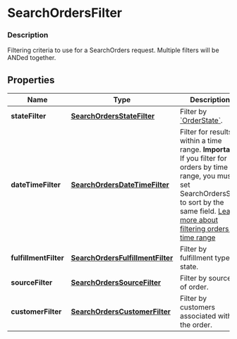 
# SearchOrdersFilter

### Description

Filtering criteria to use for a SearchOrders request. Multiple filters will be ANDed together.

## Properties
Name | Type | Description | Notes
------------ | ------------- | ------------- | -------------
**stateFilter** | [**SearchOrdersStateFilter**](SearchOrdersStateFilter.md) | Filter by [&#x60;OrderState&#x60;](#type-orderstate). |  [optional]
**dateTimeFilter** | [**SearchOrdersDateTimeFilter**](SearchOrdersDateTimeFilter.md) | Filter for results within a time range.  __Important:__ If you filter for orders by time range, you must set SearchOrdersSort to sort by the same field. [Learn more about filtering orders by time range](/orders-api/manage-orders#important-note-on-filtering-orders-by-time-range) |  [optional]
**fulfillmentFilter** | [**SearchOrdersFulfillmentFilter**](SearchOrdersFulfillmentFilter.md) | Filter by fulfillment type or state. |  [optional]
**sourceFilter** | [**SearchOrdersSourceFilter**](SearchOrdersSourceFilter.md) | Filter by source of order. |  [optional]
**customerFilter** | [**SearchOrdersCustomerFilter**](SearchOrdersCustomerFilter.md) | Filter by customers associated with the order. |  [optional]




